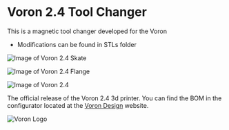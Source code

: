 # Voron 2.4 Tool Changer
This is a magnetic tool changer developed for the Voron
- Modifications can be found in STLs folder

![Image of Voron 2.4 Skate](https://i.imgur.com/E4NAAo9.jpg)

![Image of Voron 2.4 Flange](https://i.imgur.com/z6otKlg.jpg)

![Image of Voron 2.4](http://vorondesign.com/images/voron2.4.jpg)

The official release of the Voron 2.4 3d printer.  You can find the BOM in the configurator located at the [Voron Design]( http://vorondesign.com/voron2.4) website.

![Voron Logo](http://vorondesign.com/images/voron_design_logo.png)

